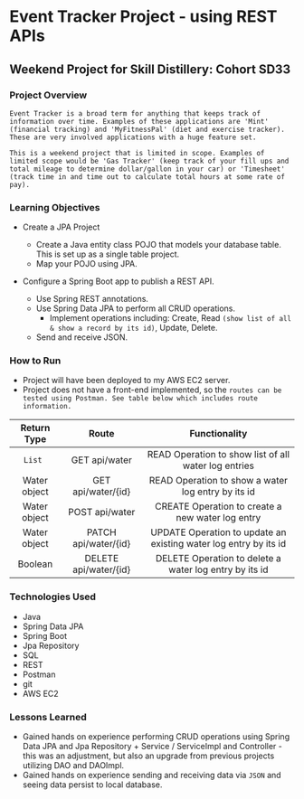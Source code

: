 # Event Tracker Project - using REST APIs

## Weekend Project for Skill Distillery: Cohort SD33

### Project Overview

`Event Tracker is a broad term for anything that keeps track of information over time. Examples of these applications are 'Mint' (financial tracking)
and 'MyFitnessPal' (diet and exercise tracker). These are very involved applications with a huge feature set.`

`This is a weekend project that is limited in scope. Examples of limited scope would be 'Gas Tracker' (keep track of your fill ups and total mileage
to determine dollar/gallon in your car) or 'Timesheet' (track time in and time out to calculate total hours at some rate of pay).`

### Learning Objectives

* Create a JPA Project
  * Create a Java entity class POJO that models your database table. This is set up as a single table project.
  * Map your POJO using JPA.

* Configure a Spring Boot app to publish a REST API.
  * Use Spring REST annotations.
  * Use Spring Data JPA to perform all CRUD operations.
       * Implement operations including: Create, Read `(show list of all & show a record by its id)`, Update, Delete.
  * Send and receive JSON.

### How to Run
   * Project will have been deployed to my AWS EC2 server.
   * Project does not have a front-end implemented, so the `routes can be tested using Postman. See table below which includes route information.`

   | Return Type      | Route           | Functionality     |
   | :----:             |    :----:       |          :----:     |
   | <code>List<Water> </code> | GET api/water | READ Operation to show list of all water log entries  |
   | Water object     | GET api/water/{id}   | READ Operation to show a water log entry by its id  |
   | Water object     | POST api/water  | CREATE Operation to create a new water log entry  |
   | Water object     | PATCH api/water/{id}   | UPDATE Operation to update an existing water log entry by its id  |
   | Boolean     | DELETE api/water/{id}   | DELETE Operation to delete a water log entry by its id  |

### Technologies Used
   * Java
   * Spring Data JPA
   * Spring Boot
   * Jpa Repository
   * SQL
   * REST
   * Postman
   * git
   * AWS EC2

### Lessons Learned
   * Gained hands on experience performing CRUD operations using Spring Data JPA and Jpa Repository + Service / ServiceImpl and Controller - this was
   an adjustment, but also an upgrade from previous projects utilizing DAO and DAOImpl.
   * Gained hands on experience sending and receiving data via `JSON` and seeing data persist to local database.
